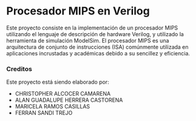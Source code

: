 # Procesador MIPS en Verilog
Este proyecto consiste en la implementación de un procesador MIPS utilizando el lenguaje de descripción de hardware Verilog, y utilizado la herramienta de simulación ModelSim.
El procesador MIPS es una arquitectura de conjunto de instrucciones (ISA) comúnmente utilizada en aplicaciones incrustadas y académicas debido a su sencillez y eficiencia.



### Creditos
Este proyecto está siendo elaborado por:
- CHRISTOPHER ALCOCER CAMARENA
- ALAN GUADALUPE HERRERA CASTORENA
- MARICELA RAMOS CASILLAS
- FERRAN SANDI TREJO
